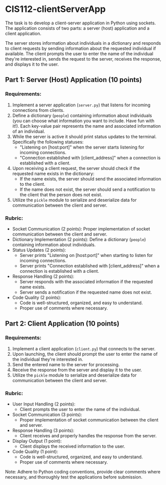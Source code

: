 # CIS112-clientServerApp
The task is to develop a client-server application in Python using sockets. The application consists of two parts: a server (host) application and a client application.

The server stores information about individuals in a dictionary and responds to client requests by sending information about the requested individual if available. The client prompts the user to enter the name of the individual they're interested in, sends the request to the server, receives the response, and displays it to the user.

## Part 1: Server (Host) Application (10 points)
### Requirements:
1. Implement a server application (`server.py`) that listens for incoming connections from clients.
2. Define a dictionary (`people`) containing information about individuals (you can choose what information you want to include. Have fun with it!). Each key-value pair represents the name and associated information of an individual.
3. While the server is active it should print status updates to the terminal. Specifically the following statuses:
   - "Listening on [host:port]" when the server starts listening for incoming connections.
   - "Connection established with [client_address]" when a connection is established with a client.
4. Upon receiving a client request, the server should check if the requested name exists in the dictionary:
   - If the name exists, the server should send the associated information to the client.
   - If the name does not exist, the server should send a notification to the client that the person does not exist.
5. Utilize the `pickle` module to serialize and deserialize data for communication between the client and server.

### Rubric:
- Socket Communication (2 points): Proper implementation of socket communication between the client and server.
- Dictionary Implementation (2 points): Define a dictionary (`people`) containing information about individuals.
- Status Updates (2 points): 
    - Server prints "Listening on [host:port]" when starting to listen for incoming connections.
    - Server prints "Connection established with [client_address]" when a connection is established with a client.
- Response Handling (2 points):
    - Server responds with the associated information if the requested name exists.
    - Server sends a notification if the requested name does not exist.
- Code Quality (2 points):
    - Code is well-structured, organized, and easy to understand.
    - Proper use of comments where necessary.

## Part 2: Client Application (10 points)
### Requirements:
1. Implement a client application (`client.py`) that connects to the server.
2. Upon launching, the client should prompt the user to enter the name of the individual they're interested in.
3. Send the entered name to the server for processing.
4. Receive the response from the server and display it to the user.
5. Utilize the `pickle` module to serialize and deserialize data for communication between the client and server.

### Rubric:
- User Input Handling (2 points):
    - Client prompts the user to enter the name of the individual.
- Socket Communication (3 points):
    - Proper implementation of socket communication between the client and server.
- Response Handling (3 points):
    - Client receives and properly handles the response from the server.
- Display Output (1 point):
    - Client displays the received information to the user.
- Code Quality (1 point):
    - Code is well-structured, organized, and easy to understand.
    - Proper use of comments where necessary.

Note: Adhere to Python coding conventions, provide clear comments where necessary, and thoroughly test the applications before submission.